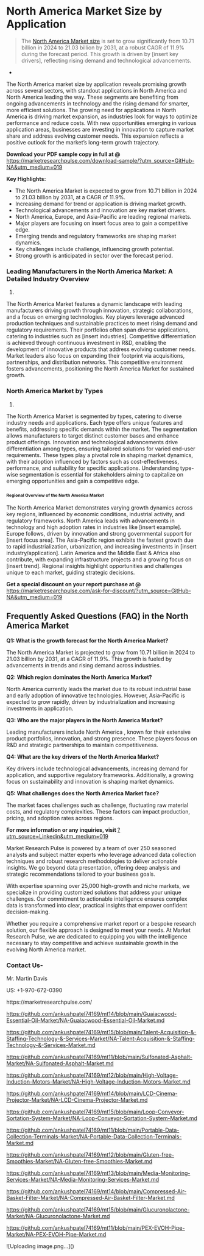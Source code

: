<h1>North America  Market&nbsp;Size by Application</h1><blockquote><p>The <a href="https://marketresearchpulse.com/download-sample/?utm_source=GitHub-NA&amp;utm_medium=019">North America  Market size</a> is set to grow significantly from 10.71 billion in 2024 to 21.03 billion by 2031, at a robust CAGR of 11.9% during the forecast period. This growth is driven by [insert key drivers], reflecting rising demand and technological advancements.</p></blockquote><ul><li></li></ul><p>The North America  market size by application reveals promising growth across several sectors, with standout applications in North America  and North America  leading the way. These segments are benefiting from ongoing advancements in technology and the rising demand for smarter, more efficient solutions. The growing need for applications in North America  is driving market expansion, as industries look for ways to optimize performance and reduce costs. With new opportunities emerging in various application areas, businesses are investing in innovation to capture market share and address evolving customer needs. This expansion reflects a positive outlook for the market’s long-term growth trajectory.</p><p><strong>Download your PDF sample copy in full at @ </strong><a href="https://marketresearchpulse.com/download-sample/?utm_source=GitHub-NA&amp;utm_medium=019">https://marketresearchpulse.com/download-sample/?utm_source=GitHub-NA&amp;utm_medium=019</a></p><p><strong>Key Highlights: </strong></p><ul><li>The North America  Market is expected to grow from 10.71 billion in 2024 to 21.03 billion by 2031, at a CAGR of 11.9%.</li><li>Increasing demand for trend or application is driving market growth.</li><li>Technological advancements and innovation are key market drivers.</li><li>North America, Europe, and Asia-Pacific are leading regional markets.</li><li>Major players are focusing on insert focus area to gain a competitive edge.</li><li>Emerging trends and regulatory frameworks are shaping market dynamics.</li><li>Key challenges include challenge, influencing growth potential.</li><li>Strong growth is anticipated in sector over the forecast period.</li></ul><h3>Leading Manufacturers in the North America  Market: A Detailed Industry Overview</h3><ol><li></li></ol><div class="flex max-w-full flex-col flex-grow"><div class="min-h-8 text-message flex w-full flex-col items-end gap-2 whitespace-normal break-words [.text-message+&amp;]:mt-5" dir="auto" data-message-author-role="assistant" data-message-id="fd8432e4-4910-450d-b182-61b7bfb0a01f" data-message-model-slug="gpt-4o"><div class="flex w-full flex-col gap-1 empty:hidden first:pt-[3px]"><div class="markdown prose w-full break-words dark:prose-invert light"><p>The North America  Market features a dynamic landscape with leading manufacturers driving growth through innovation, strategic collaborations, and a focus on emerging technologies. Key players leverage advanced production techniques and sustainable practices to meet rising demand and regulatory requirements. Their portfolios often span diverse applications, catering to industries such as [insert industries]. Competitive differentiation is achieved through continuous investment in R&amp;D, enabling the development of innovative products that address evolving customer needs. Market leaders also focus on expanding their footprint via acquisitions, partnerships, and distribution networks. This competitive environment fosters advancements, positioning the North America  Market for sustained growth.</p></div></div></div></div><h3>North America  Market by Types</h3><ol><li></li></ol><div class="flex max-w-full flex-col flex-grow"><div class="min-h-8 text-message flex w-full flex-col items-end gap-2 whitespace-normal break-words [.text-message+&amp;]:mt-5" dir="auto" data-message-author-role="assistant" data-message-id="084470be-0bb7-4664-bddf-5156b4f41249" data-message-model-slug="gpt-4o-mini"><div class="flex w-full flex-col gap-1 empty:hidden first:pt-[3px]"><div class="markdown prose w-full break-words dark:prose-invert light"><p>The North America  Market is segmented by types, catering to diverse industry needs and applications. Each type offers unique features and benefits, addressing specific demands within the market. The segmentation allows manufacturers to target distinct customer bases and enhance product offerings. Innovation and technological advancements drive differentiation among types, ensuring tailored solutions for varied end-user requirements. These types play a pivotal role in shaping market dynamics, with their adoption influenced by factors such as cost-effectiveness, performance, and suitability for specific applications. Understanding type-wise segmentation is essential for stakeholders aiming to capitalize on emerging opportunities and gain a competitive edge.</p></div></div></div></div><h3><span style="font-size: 11px;">Regional Overview of the North America  Market</span></h3><div class="flex max-w-full flex-col flex-grow"><div class="min-h-8 text-message flex w-full flex-col items-end gap-2 whitespace-normal break-words [.text-message+&amp;]:mt-5" dir="auto" data-message-author-role="assistant" data-message-id="e9038762-ce64-4e30-91c9-9bd413514231" data-message-model-slug="gpt-4o-mini"><div class="flex w-full flex-col gap-1 empty:hidden first:pt-[3px]"><div class="markdown prose w-full break-words dark:prose-invert light"><p>The North America  Market demonstrates varying growth dynamics across key regions, influenced by economic conditions, industrial activity, and regulatory frameworks. North America leads with advancements in technology and high adoption rates in industries like [insert example]. Europe follows, driven by innovation and strong governmental support for [insert focus area]. The Asia-Pacific region exhibits the fastest growth due to rapid industrialization, urbanization, and increasing investments in [insert industry/application]. Latin America and the Middle East &amp; Africa also contribute, with expanding infrastructure projects and a growing focus on [insert trend]. Regional insights highlight opportunities and challenges unique to each market, guiding strategic decisions.</p></div></div></div></div><p><strong>Get a special discount on your report purchase at @ </strong><a href="https://marketresearchpulse.com/ask-for-discount/?utm_source=GitHub-NA&amp;utm_medium=019">https://marketresearchpulse.com/ask-for-discount/?utm_source=GitHub-NA&amp;utm_medium=019</a></p><h2>Frequently Asked Questions (FAQ) in the North America  Market</h2><p><strong>Q1: What is the growth forecast for the North America  Market?</strong></p><p>The North America  Market is projected to grow from 10.71 billion in 2024 to 21.03 billion by 2031, at a CAGR of 11.9%. This growth is fueled by advancements in trends and rising demand across industries.</p><p><strong>Q2: Which region dominates the North America  Market?</strong></p><p>North America currently leads the market due to its robust industrial base and early adoption of innovative technologies. However, Asia-Pacific is expected to grow rapidly, driven by industrialization and increasing investments in application.</p><p><strong>Q3: Who are the major players in the North America  Market?</strong></p><p>Leading manufacturers include North America , known for their extensive product portfolios, innovation, and strong presence. These players focus on R&amp;D and strategic partnerships to maintain competitiveness.</p><p><strong>Q4: What are the key drivers of the North America  Market?</strong></p><p>Key drivers include technological advancements, increasing demand for application, and supportive regulatory frameworks. Additionally, a growing focus on sustainability and innovation is shaping market dynamics.</p><p><strong>Q5: What challenges does the North America  Market face?</strong></p><p>The market faces challenges such as challenge, fluctuating raw material costs, and regulatory complexities. These factors can impact production, pricing, and adoption rates across regions.</p><p><strong>For more information or any inquiries, visit&nbsp;</strong><a href="?utm_source=Linkedin&utm_medium=019">?utm_source=Linkedin&utm_medium=019</a></p><p>Market Research Pulse is powered by a team of over 250 seasoned analysts and subject matter experts who leverage advanced data collection techniques and robust research methodologies to deliver actionable insights. We go beyond data presentation, offering deep analysis and strategic recommendations tailored to your business goals.</p><p>With expertise spanning over 25,000 high-growth and niche markets, we specialize in providing customized solutions that address your unique challenges. Our commitment to actionable intelligence ensures complex data is transformed into clear, practical insights that empower confident decision-making.</p><p>Whether you require a comprehensive market report or a bespoke research solution, our flexible approach is designed to meet your needs. At Market Research Pulse, we are dedicated to equipping you with the intelligence necessary to stay competitive and achieve sustainable growth in the evolving North America  market.</p><h3><strong>Contact Us-</strong></h3><p>Mr. Martin Davis</p><p>US: +1-970-672-0390</p><p>https://marketresearchpulse.com/</p><p><a href="https://github.com/ankushpatel74169/mt14/blob/main/Guaiacwood-Essential-Oil-Market/NA-Guaiacwood-Essential-Oil-Market.md">https://github.com/ankushpatel74169/mt14/blob/main/Guaiacwood-Essential-Oil-Market/NA-Guaiacwood-Essential-Oil-Market.md</a></p><p><a href="https://github.com/ankushpatel74169/mt15/blob/main/Talent-Acquisition-&-Staffing-Technology-&-Services-Market/NA-Talent-Acquisition-&-Staffing-Technology-&-Services-Market.md">https://github.com/ankushpatel74169/mt15/blob/main/Talent-Acquisition-&-Staffing-Technology-&-Services-Market/NA-Talent-Acquisition-&-Staffing-Technology-&-Services-Market.md</a></p><p><a href="https://github.com/ankushpatel74169/mt11/blob/main/Sulfonated-Asphalt-Market/NA-Sulfonated-Asphalt-Market.md">https://github.com/ankushpatel74169/mt11/blob/main/Sulfonated-Asphalt-Market/NA-Sulfonated-Asphalt-Market.md</a></p><p><a href="https://github.com/ankushpatel74169/mt12/blob/main/High-Voltage-Induction-Motors-Market/NA-High-Voltage-Induction-Motors-Market.md">https://github.com/ankushpatel74169/mt12/blob/main/High-Voltage-Induction-Motors-Market/NA-High-Voltage-Induction-Motors-Market.md</a></p><p><a href="https://github.com/ankushpatel74169/mt14/blob/main/LCD-Cinema-Projector-Market/NA-LCD-Cinema-Projector-Market.md">https://github.com/ankushpatel74169/mt14/blob/main/LCD-Cinema-Projector-Market/NA-LCD-Cinema-Projector-Market.md</a></p><p><a href="https://github.com/ankushpatel74169/mt15/blob/main/Loop-Conveyor-Sortation-System-Market/NA-Loop-Conveyor-Sortation-System-Market.md">https://github.com/ankushpatel74169/mt15/blob/main/Loop-Conveyor-Sortation-System-Market/NA-Loop-Conveyor-Sortation-System-Market.md</a></p><p><a href="https://github.com/ankushpatel74169/mt11/blob/main/Portable-Data-Collection-Terminals-Market/NA-Portable-Data-Collection-Terminals-Market.md">https://github.com/ankushpatel74169/mt11/blob/main/Portable-Data-Collection-Terminals-Market/NA-Portable-Data-Collection-Terminals-Market.md</a></p><p><a href="https://github.com/ankushpatel74169/mt12/blob/main/Gluten-free-Smoothies-Market/NA-Gluten-free-Smoothies-Market.md">https://github.com/ankushpatel74169/mt12/blob/main/Gluten-free-Smoothies-Market/NA-Gluten-free-Smoothies-Market.md</a></p><p><a href="https://github.com/ankushpatel74169/mt13/blob/main/Media-Monitoring-Services-Market/NA-Media-Monitoring-Services-Market.md">https://github.com/ankushpatel74169/mt13/blob/main/Media-Monitoring-Services-Market/NA-Media-Monitoring-Services-Market.md</a></p><p><a href="https://github.com/ankushpatel74169/mt14/blob/main/Compressed-Air-Basket-Filter-Market/NA-Compressed-Air-Basket-Filter-Market.md">https://github.com/ankushpatel74169/mt14/blob/main/Compressed-Air-Basket-Filter-Market/NA-Compressed-Air-Basket-Filter-Market.md</a></p><p><a href="https://github.com/ankushpatel74169/mt15/blob/main/Glucuronolactone-Market/NA-Glucuronolactone-Market.md">https://github.com/ankushpatel74169/mt15/blob/main/Glucuronolactone-Market/NA-Glucuronolactone-Market.md</a></p><p><a href="https://github.com/ankushpatel74169/mt11/blob/main/PEX-EVOH-Pipe-Market/NA-PEX-EVOH-Pipe-Market.md">https://github.com/ankushpatel74169/mt11/blob/main/PEX-EVOH-Pipe-Market/NA-PEX-EVOH-Pipe-Market.md</a></p>
![Uploading image.png…]()

